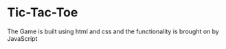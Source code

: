 # Tic-Tac-Toe
The Game is built using html and css and the functionality is brought on by JavaScript
